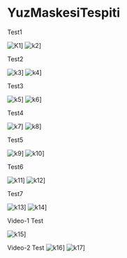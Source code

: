 # YuzMaskesiTespiti


Test1


![K1](https://github.com/furkanyunkul/YuzMaskesiTespiti/blob/main/test1.jpg)]
![k2](https://github.com/furkanyunkul/YuzMaskesiTespiti/blob/main/Sonuc1.png)]

Test2


![k3](https://github.com/furkanyunkul/YuzMaskesiTespiti/blob/main/test2.jpg)]
![k4](https://github.com/furkanyunkul/YuzMaskesiTespiti/blob/main/Sonuc2.png)]


Test3


![k5](https://github.com/furkanyunkul/YuzMaskesiTespiti/blob/main/test3.jpg)]
![k6](https://github.com/furkanyunkul/YuzMaskesiTespiti/blob/main/Sonuc3.png)]


Test4


![k7](https://github.com/furkanyunkul/YuzMaskesiTespiti/blob/main/test4.jpg)]
![k8](https://github.com/furkanyunkul/YuzMaskesiTespiti/blob/main/Sonuc4.png)]


Test5


![k9](https://github.com/furkanyunkul/YuzMaskesiTespiti/blob/main/test5.jpg)]
![k10](https://github.com/furkanyunkul/YuzMaskesiTespiti/blob/main/Sonuc5.png)]


Test6


![k11](https://github.com/furkanyunkul/YuzMaskesiTespiti/blob/main/test6.jpg)]
![k12](https://github.com/furkanyunkul/YuzMaskesiTespiti/blob/main/Sonuc6.png)]


Test7


![k13](https://github.com/furkanyunkul/YuzMaskesiTespiti/blob/main/test7.jpg)]
![k14](https://github.com/furkanyunkul/YuzMaskesiTespiti/blob/main/Sonuc7.png)]


Video-1 Test



![k15](https://github.com/furkanyunkul/YuzMaskesiTespiti/blob/main/Video.gif)]



Video-2 Test
![k16](https://github.com/furkanyunkul/YuzMaskesiTespiti/blob/main/Video2.gif)]
![k17](https://github.com/furkanyunkul/YuzMaskesiTespiti/blob/main/Video3.gif)]


